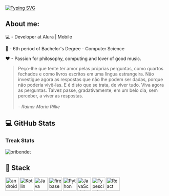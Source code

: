 [![Typing SVG](https://readme-typing-svg.herokuapp.com?font=Fira+Code&pause=1000&multiline=true&width=435&height=60&lines=Hi%2C+my+name+is+Matheus;I'm+a+software+developer)](https://git.io/typing-svg)

## About me:

💻 - Developer at Alura | Mobile

📘 - 6th period of Bachelor's Degree - Computer Science

❤ - Passion for philosophy, computing and lover of good music.

<blockquote>
Peço-lhe que tente ter amor pelas próprias perguntas, como quartos fechados e como livros escritos em uma língua estrangeira. Não investigue agora as respostas que não lhe podem ser dadas, porque não poderia vivê-las. E é disto que se trata, de viver tudo. Viva agora as perguntas. Talvez passe, gradativamente, em um belo dia, sem perceber, a viver as respostas.
<br><br>
 - <i>Rainer Maria Rilke</i>
</blockquote>

<h2>💻 GitHub Stats</h2>

<div align="start">
 
### Treak Stats
 
<img src="https://github-readme-streak-stats.herokuapp.com/?user=matheusperezz&theme=algolia" alt="oribendet"  />

 
</div>

 
<h2>🔨 Stack</h2>

<div>
<a href="https://developer.android.com/" target="_blank"> <img align="left" alt="android" height ="42px" src="https://raw.githubusercontent.com/rahul-jha98/github_readme_icons/main/language_and_tools/square/android/android.svg"> </a>
<a href="https://kotlinlang.org" target="_blank"><img align="left" alt="Kotlin" height ="42px" src="https://raw.githubusercontent.com/rahul-jha98/github_readme_icons/main/language_and_tools/square/kotlin/kotlin.svg"></a>
<a href="https://www.java.com" target="_blank"><img align="left" alt="Java" height ="42px" src="https://raw.githubusercontent.com/rahul-jha98/github_readme_icons/main/language_and_tools/square/java/java.svg"></a>
<a href="https://firebase.google.com/" target="_blank"> <img align="left" src="https://raw.githubusercontent.com/rahul-jha98/github_readme_icons/main/language_and_tools/square/firebase/firebase.svg" alt="firebase" height ="42px"/> </a>
<a href="https://www.python.org" target="_blank"><img align="left" alt="Python" height ="42px" src="https://raw.githubusercontent.com/rahul-jha98/github_readme_icons/main/language_and_tools/square/python/python.svg"></a>
<a href="https://developer.mozilla.org/en-US/docs/Web/JavaScript" target="_blank"> <img align="left" alt="JavaScript" height ="42px"  src="https://raw.githubusercontent.com/rahul-jha98/github_readme_icons/main/language_and_tools/square/javascript/javascript.svg"> </a>
<a href="https://www.typescriptlang.org/" target="_blank"><img align="left" alt="Typescirpt" height ="42px" src="https://raw.githubusercontent.com/rahul-jha98/github_readme_icons/main/language_and_tools/square/typescript/typescript.svg"></a>
<a href="https://reactjs.org/" target="_blank"> <img align="left" alt="React" height ="42px" src="https://raw.githubusercontent.com/rahul-jha98/github_readme_icons/main/language_and_tools/square/react/react.svg"></a>
</div>


  
